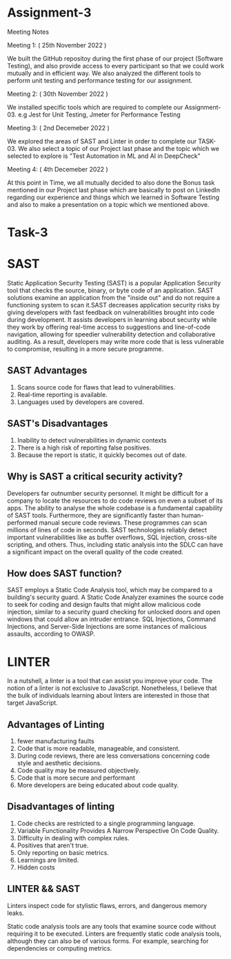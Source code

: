 # Assignment-3

Meeting Notes

Meeting 1: ( 25th November 2022 )

We built the GitHub repositoy during the first phase of our project (Software Testing), and also provide access to every participant so that we could work mutually and in efficient way. We also analyzed the different tools to perform unit testing and performance testing for our assignment.  

Meeting 2: ( 30th November 2022 )

We installed specific tools which are required to complete our Assignment-03. e.g Jest for Unit Testing, Jmeter for Performance Testing

Meeting 3: ( 2nd Decemeber 2022 )

We explored the areas of SAST and Linter in order to complete our TASK-03. We also select a topic of our Project last phase and the topic which we selected to explore is "Test Automation in ML and AI in DeepCheck"

Meeting 4: ( 4th Decemeber 2022 ) 

At this point in Time, we all mutually decided to also done the Bonus task mentioned in our Project last phase which are basically to post on LinkedIn regarding our experience and things which we learned in Software Testing and also to make a presentation on a topic which we mentioned above.


# Task-3

# SAST

Static Application Security Testing (SAST) is a popular Application Security tool that checks the source, binary,
or byte code of an application. SAST solutions examine an application from the "inside out" and do not require
a functioning system to scan it.SAST decreases application security risks by giving developers with fast feedback 
on vulnerabilities brought into code during development. It assists developers in learning about security while 
they work by offering real-time access to suggestions and line-of-code navigation, allowing for speedier vulnerability 
detection and collaborative auditing. As a result, developers may write more code that is less vulnerable to compromise, 
resulting in a more secure programme.

## SAST Advantages

1. Scans source code for flaws that lead to vulnerabilities.
2. Real-time reporting is available.
3. Languages used by developers are covered.

## SAST's Disadvantages
1. Inability to detect vulnerabilities in dynamic contexts
2. There is a high risk of reporting false positives.
3. Because the report is static, it quickly becomes out of date.

## Why is SAST a critical security activity?
Developers far outnumber security personnel. It might be difficult for a company to locate the resources to do code reviews
on even a subset of its apps. The ability to analyse the whole codebase is a fundamental capability of SAST tools. Furthermore,
they are significantly faster than human-performed manual secure code reviews. These programmes can scan millions of lines of
code in seconds. SAST technologies reliably detect important vulnerabilities like as buffer overflows, SQL injection, cross-site 
scripting, and others. Thus, including static analysis into the SDLC can have a significant impact on the overall quality of the 
code created.

## How does SAST function?
SAST employs a Static Code Analysis tool, which may be compared to a building's security guard. A Static Code
Analyzer examines the source code to seek for coding and design faults that might allow malicious code injection, 
similar to a security guard checking for unlocked doors and open windows that could allow an intruder entrance. 
SQL Injections, Command Injections, and Server-Side Injections are some instances of malicious assaults, according
to OWASP.

# LINTER

In a nutshell, a linter is a tool that can assist you improve your code. The notion of a linter is not exclusive 
to JavaScript. Nonetheless, I believe that the bulk of individuals learning about linters are interested in those 
that target JavaScript.

## Advantages of Linting
1. fewer manufacturing faults
2. Code that is more readable, manageable, and consistent.
3. During code reviews, there are less conversations concerning code style and aesthetic decisions.
4. Code quality may be measured objectively.
5. Code that is more secure and performant
6. More developers are being educated about code quality.

## Disadvantages of linting

1. Code checks are restricted to a single programming language.
2. Variable Functionality Provides A Narrow Perspective On Code Quality.
3. Difficulty in dealing with complex rules.
4. Positives that aren't true.
5. Only reporting on basic metrics.
6. Learnings are limited.
7. Hidden costs


## LINTER && SAST
Linters inspect code for stylistic flaws, errors, and dangerous memory leaks.

Static code analysis tools are any tools that examine source code without requiring it to be executed. Linters are frequently static code analysis tools, although they can also be of various forms. For example, searching for dependencies or computing metrics.
